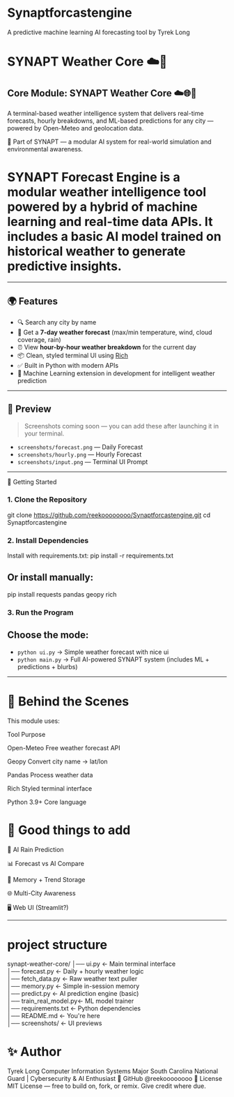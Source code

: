 # Synaptforcastengine
A predictive machine learning AI forecasting tool by Tyrek Long
# SYNAPT Weather Core ☁️🧠


## Core Module: SYNAPT Weather Core ☁️🌐🧠

A terminal-based weather intelligence system that delivers real-time forecasts, hourly breakdowns, and ML-based predictions for any city — powered by Open-Meteo and geolocation data.

🔧 Part of SYNAPT — a modular AI system for real-world simulation and environmental awareness.
# SYNAPT Forecast Engine is a modular weather intelligence tool powered by a hybrid of machine learning and real-time data APIs. It includes a basic AI model trained on historical weather to generate predictive insights.


---

## 🌍 Features

- 🔍 Search any city by name
- 📆 Get a **7-day weather forecast** (max/min temperature, wind, cloud coverage, rain)
- ⏰ View **hour-by-hour weather breakdown** for the current day
- 📦 Clean, styled terminal UI using [Rich](https://github.com/Textualize/rich)
- ✅ Built in Python with modern APIs
- 🧠 Machine Learning extension in development for intelligent weather prediction

---

## 📸 Preview

> Screenshots coming soon — you can add these after launching it in your terminal.

- `screenshots/forecast.png` — Daily Forecast
- `screenshots/hourly.png` — Hourly Forecast
- `screenshots/input.png` — Terminal UI Prompt

---

🚀 Getting Started
### 1. Clone the Repository
git clone https://github.com/reekoooooooo/Synaptforcastengine.git
cd Synaptforcastengine

### 2. Install Dependencies
Install with requirements.txt:
pip install -r requirements.txt
## Or install manually:
pip install requests pandas geopy rich
### 3. Run the Program

## Choose the mode:

- `python ui.py` → Simple weather forecast with nice ui
- `python main.py` → Full AI-powered SYNAPT system (includes ML + predictions + blurbs)

---

# 🧠 Behind the Scenes
This module uses:

Tool	Purpose

Open-Meteo	Free weather forecast API

Geopy	Convert city name → lat/lon

Pandas	Process weather data

Rich	Styled terminal interface

Python 3.9+	Core language


# 🧠 Good things to add

🧠 AI Rain Prediction	

📊 Forecast vs AI Compare	

💾 Memory + Trend Storage	

🌐 Multi-City Awareness	

🖥 Web UI (Streamlit?)	


---

# project structure
synapt-weather-core/
│── ui.py              ← Main terminal interface  
│── forecast.py        ← Daily + hourly weather logic  
│── fetch_data.py      ← Raw weather text puller  
│── memory.py          ← Simple in-session memory  
│── predict.py         ← AI prediction engine (basic)  
│── train_real_model.py← ML model trainer  
│── requirements.txt   ← Python dependencies  
│── README.md          ← You're here  
│── screenshots/       ← UI previews  

# ✨ Author
Tyrek Long
Computer Information Systems Major
South Carolina National Guard | Cybersecurity & AI Enthusiast
🔗 GitHub @reekoooooooo
📜 License
MIT License — free to build on, fork, or remix. Give credit where due.
